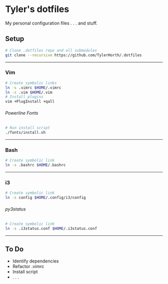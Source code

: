 # Tyler's dotfiles
My personal configuration files . . . and stuff.
## Setup
```bash
# Clone .dotfiles repo and all submodules
git clone --recursive https://github.com/TylerHorth/.dotfiles
```
----
### Vim
```bash
# Create symbolic links
ln -s .vimrc $HOME/.vimrc
ln -s .vim $HOME/.vim
# Install plugins
vim +PlugInstall +qall
```
###### Powerline Fonts
```bash
# Run install script
./fonts/install.sh
```
----
### Bash
```bash
# Create symbolic link
ln -s .bashrc $HOME/.bashrc
```
----
### i3
```bash
# Create symbolic link
ln -s config $HOME/.config/i3/config
```
###### py3status
```bash
# Create symbolic link
ln -s .i3status.conf $HOME/.i3status.conf
```
----  
## To Do
- Identify dependencies
- Refactor .vimrc
- Install script
- . . . 
